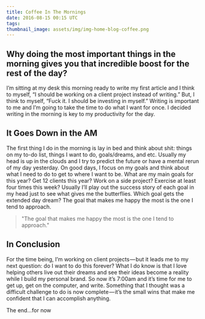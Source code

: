 ```yaml
---
title: Coffee In The Mornings
date: 2016-08-15 00:15 UTC
tags:
thumbnail_image: assets/img/img-home-blog-coffee.png
---
```


## Why doing the most important things in the morning gives you that incredible boost for the rest of the day?

I’m sitting at my desk this morning ready to write my first article and I think to myself, “I should be working on a client project instead of writing.” But, I think to myself, “Fuck it. I should be investing in myself.” Writing is important to me and I’m going to take the time to do what I want for once. I decided writing in the morning is key to my productivity for the day.

## It Goes Down in the AM
The first thing I do in the morning is lay in bed and think about shit: things on my to-do list, things I want to do, goals/dreams, and etc. Usually my head is up in the clouds and I try to predict the future or have a mental rerun of my day yesterday. On good days, I focus on my goals and think about what I need to do to get to where I want to be. What are my main goals for this year? Get 12 clients this year? Work on a side project? Exercise at least four times this week? Usually I’ll play out the success story of each goal in my head just to see what gives me the butterflies. Which goal gets the extended day dream? The goal that makes me happy the most is the one I tend to approach.

> "The goal that makes me happy the most is the one I tend to approach."

## In Conclusion
For the time being, I’m working on client projects — but it leads me to my next question: do I want to do this forever? What I do know is that I love helping others live out their dreams and see their ideas become a reality while I build my personal brand. So now it’s 7:00am and it’s time for me to get up, get on the computer, and write.
Something that I thought was a difficult challenge to do is now complete — it’s the small wins that make me confident that I can accomplish anything.

The end…for now